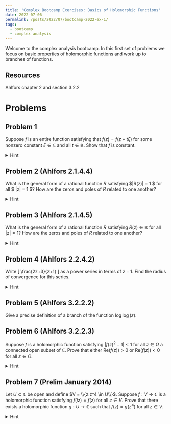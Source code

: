 ```yaml
---
title: 'Complex Bootcamp Exercises: Basics of Holomorphic Functions'
date: 2022-07-06
permalink: /posts/2022/07/bootcamp-2022-ex-1/
tags:
  - bootcamp
  - complex analysis
---
```


Welcome to the complex analysis bootcamp. In this first set of problems we focus on basic properties of holomorphic functions and work up to branches of functions. 

Resources
------
Ahlfors chapter 2 and section 3.2.2

Problems
======

Problem 1
------
Suppose $f$ is an entire function satisfying that $f(z) = f(z + t\xi)$ for some nonzero constant $\xi \in \mathbb{C}$ and all $t\in \mathbb{R}$. Show that $f$ is constant. 
<details>
	<summary>Hint</summary>
	Suppose that $\xi = 1$ and compute $\partial f/\partial x$. Use the Cauchy-Riemann equations to reach the desired conclusion. 
</details>

Problem 2 (Ahlfors 2.1.4.4)
------
What is the general form of a rational function $R$ satisfying $|R(z)| = 1 $ for all $ |z| = 1 $? How are the zeros and poles of $R$ related to one another?
<details>
	<summary>Hint</summary>
	We know that \(z = 1/\overline{z}\) when \(|z| = 1\) so \( \overline{R(z)} = \overline{R(1/\overline{z})}\) on \(|z| = 1\).
	Can you establish what relationship \(R(z)\) and \(\overline{R(1/\overline{z})}\) have when $|z| \ne 1$?
</details>



Problem 3 (Ahlfors 2.1.4.5)
------
What is the general form of a rational function $R$ satisfying $R(z) \in \mathbb{R}$ for all $|z| = 1$? How are the zeros and poles of $R$ related to one another?
<details>
	<summary>Hint</summary>
	As in the last problem, we can deduce a relationship between \(R\) and \(\overline{R(1/\overline{z})}\) now using the additional fact that \(\overline{R(z)} = R(z)\). 
</details>

Problem 4 (Ahlfors 2.2.4.2)
------
Write \[ \frac{2z+3}{z+1} \] as a power series in terms of $z-1$. Find the radius of convergence for this series. 
<details>
	<summary>Hint</summary>
	Algebraically manipulate the expression so you can use the geometric series formula $$ \frac{1}{1-r} = \sum_{n=0}^\infty r^n $$ where \(r\) is an expression containing $z-1$. 
</details>

Problem 5 (Ahlfors 3.2.2.2)
------
Give a precise definition of a branch of the function $\log \log(z)$. 


Problem 6 (Ahlfors 3.2.2.3)
------
Suppose $f$ is a holomorphic function satisfying $|f(z)^2 - 1| < 1$ for all $z \in \Omega$ a connected open subset of $\mathbb{C}$. Prove that either $\text{Re}(f(z)) > 0$ or $\text{Re}(f(z)) < 0$ for all $z\in \Omega$. 
<details>
	<summary>Hint</summary>
	Consider the branches of $\sqrt{z}$ that you can define on the ball of radius 1 centered at 1. 
	What can you deduce about the set of points $w$ satisfying $|w^2 - 1| < 1$?
</details>

Problem 7 (Prelim January 2014)
------
Let $U\subset\mathbb{C}$ be open and define $V = \\{z:z^4 \in U\\}$. 
Suppose $f: V \to \mathbb{C}$ is a holomorphic function satisfying $f(iz) = f(z)$ for all $z \in V$. 
Prove that there exists a holomorphic function $g:U \to \mathbb{C}$ such that $f(z) = g(z^4)$ for all $z\in V$. 
<details>
	<summary>Hint</summary>
	Intuitively this is solved if we can let $g(z) = f(\sqrt[4]{z})$, but this is ill-defined unless we work with branches of $\sqrt[4]{z}$. 
	Define two separate branch cuts of $\sqrt[4]{z}$ to find different canidates of $g(z)$ defined on different domains. Try to "combine" these into one function. <br>


	You may find that this process only defines $g$ on $V\setminus\{0\}$ due to both branch cuts excluding zero. 
	Recall that such a function can be extended analytically to 0 if $\lim_{z\to 0} zg(z) = 0$ (removable singularities; Ahlfors 4.3.1.) 
</details>

